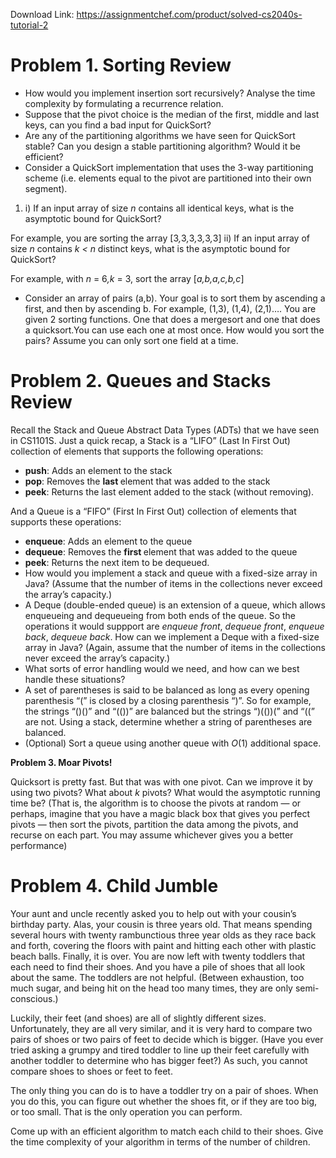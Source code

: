 Download Link: https://assignmentchef.com/product/solved-cs2040s-tutorial-2
<br>
<h1>Problem 1.           Sorting Review</h1>

<ul>

 <li>How would you implement insertion sort recursively? Analyse the time complexity by formulating a recurrence relation.</li>

 <li>Suppose that the pivot choice is the median of the first, middle and last keys, can you find a bad input for QuickSort?</li>

 <li>Are any of the partitioning algorithms we have seen for QuickSort stable? Can you design a stable partitioning algorithm? Would it be efficient?</li>

 <li>Consider a QuickSort implementation that uses the 3-way partitioning scheme (i.e. elements equal to the pivot are partitioned into their own segment).</li>

</ul>

<ol>

 <li>i) If an input array of size <em>n </em>contains all identical keys, what is the asymptotic bound for QuickSort?</li>

</ol>

For example, you are sorting the array [3<em>,</em>3<em>,</em>3<em>,</em>3<em>,</em>3<em>,</em>3] ii) If an input array of size <em>n </em>contains <em>k &lt; n </em>distinct keys, what is the asymptotic bound for QuickSort?

For example, with <em>n </em>= 6<em>,k </em>= 3, sort the array [<em>a,b,a,c,b,c</em>]

<ul>

 <li>Consider an array of pairs (a,b). Your goal is to sort them by ascending a first, and then by ascending b. For example, (1,3), (1,4), (2,1)…. You are given 2 sorting functions. One that does a mergesort and one that does a quicksort.You can use each one at most once. How would you sort the pairs? Assume you can only sort one field at a time.</li>

</ul>

<h1>Problem 2.            Queues and Stacks Review</h1>

Recall the Stack and Queue Abstract Data Types (ADTs) that we have seen in CS1101S. Just a quick recap, a Stack is a “LIFO” (Last In First Out) collection of elements that supports the following operations:

<ul>

 <li><strong>push</strong>: Adds an element to the stack</li>

 <li><strong>pop</strong>: Removes the <strong>last </strong>element that was added to the stack</li>

 <li><strong>peek</strong>: Returns the last element added to the stack (without removing).</li>

</ul>

And a Queue is a “FIFO” (First In First Out) collection of elements that supports these operations:

<ul>

 <li><strong>enqueue</strong>: Adds an element to the queue</li>

 <li><strong>dequeue</strong>: Removes the <strong>first </strong>element that was added to the queue</li>

 <li><strong>peek</strong>: Returns the next item to be dequeued.</li>

 <li>How would you implement a stack and queue with a fixed-size array in Java? (Assume that the number of items in the collections never exceed the array’s capacity.)</li>

 <li>A Deque (double-ended queue) is an extension of a queue, which allows enqueueing and dequeueing from both ends of the queue. So the operations it would suppport are <em>enqueue </em><em>front</em>, <em>dequeue front</em>, <em>enqueue back</em>, <em>dequeue </em><em>back</em>. How can we implement a Deque with a fixed-size array in Java? (Again, assume that the number of items in the collections never exceed the array’s capacity.)</li>

 <li>What sorts of error handling would we need, and how can we best handle these situations?</li>

 <li>A set of parentheses is said to be balanced as long as every opening parenthesis “(” is closed by a closing parenthesis “)”. So for example, the strings “()()” and “(())” are balanced but the strings “)(())(” and “((” are not. Using a stack, determine whether a string of parentheses are balanced.</li>

 <li>(Optional) Sort a queue using another queue with <em>O</em>(1) additional space.</li>

</ul>

<strong>Problem 3.           Moar Pivots!</strong>

Quicksort is pretty fast. But that was with one pivot. Can we improve it by using two pivots? What about <em>k </em>pivots? What would the asymptotic running time be? (That is, the algorithm is to choose the pivots at random — or perhaps, imagine that you have a magic black box that gives you perfect pivots — then sort the pivots, partition the data among the pivots, and recurse on each part. You may assume whichever gives you a better performance)

<h1>Problem 4.           Child Jumble</h1>

Your aunt and uncle recently asked you to help out with your cousin’s birthday party. Alas, your cousin is three years old. That means spending several hours with twenty rambunctious three year olds as they race back and forth, covering the floors with paint and hitting each other with plastic beach balls. Finally, it is over. You are now left with twenty toddlers that each need to find their shoes. And you have a pile of shoes that all look about the same. The toddlers are not helpful. (Between exhaustion, too much sugar, and being hit on the head too many times, they are only semi-conscious.)

Luckily, their feet (and shoes) are all of slightly different sizes. Unfortunately, they are all very similar, and it is very hard to compare two pairs of shoes or two pairs of feet to decide which is bigger. (Have you ever tried asking a grumpy and tired toddler to line up their feet carefully with another toddler to determine who has bigger feet?) As such, you cannot compare shoes to shoes or feet to feet.

The only thing you can do is to have a toddler try on a pair of shoes. When you do this, you can figure out whether the shoes fit, or if they are too big, or too small. That is the only operation you can perform.

Come up with an efficient algorithm to match each child to their shoes. Give the time complexity of your algorithm in terms of the number of children.